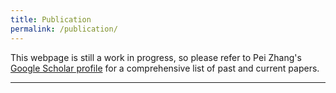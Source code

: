 ```yaml
---
title: Publication
permalink: /publication/
---
```


This webpage is still a work in progress, so please refer to Pei Zhang's [Google Scholar profile](https://scholar.google.com/citations?user=xkIcvmIAAAAJ) for a comprehensive list of past and current papers.

<hr>

<!-- example usage for this section if we want to keep:

### 2025

_Grounding Intelligence in Movement_<br>
M Segado, F Parodi, JK Matelsky, ML Platt, EB Dyer, KP Kording<br>
arXiv preprint arXiv:2507.02771, 2025 ([Article](https://arxiv.org/abs/2507.02771))

_Who Does What in Deep Learning? Multidimensional Game-Theoretic Attribution of Function of Neural Units_<br>
S Dixit, K Fakhar, F Hadaeghi, P Mineault, KP Kording, CC Hilgetag<br>
arXiv preprint arXiv:2506.19732, 2025 ([Article](https://arxiv.org/abs/2506.19732)) -->

